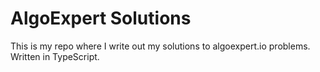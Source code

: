 # AlgoExpert Solutions

This is my repo where I write out my solutions to algoexpert.io problems. Written in TypeScript.
